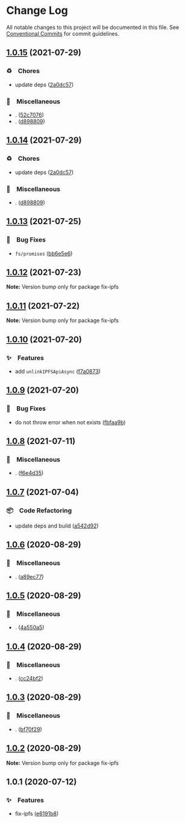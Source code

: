 # Change Log

All notable changes to this project will be documented in this file.
See [Conventional Commits](https://conventionalcommits.org) for commit guidelines.

## [1.0.15](https://github.com/bluelovers/ws-ipfs/compare/fix-ipfs@1.0.13...fix-ipfs@1.0.15) (2021-07-29)


### ♻️　Chores

* update deps ([2a0dc57](https://github.com/bluelovers/ws-ipfs/commit/2a0dc5779089b83b9a2577995c216cd199c016a5))


### 🔖　Miscellaneous

* . ([52c7076](https://github.com/bluelovers/ws-ipfs/commit/52c70765e0e1ca76e00e16cbcc289da34ee7db2a))
* . ([d898809](https://github.com/bluelovers/ws-ipfs/commit/d898809e28e25bbf305b5282a8d42c6d332c9f03))





## [1.0.14](https://github.com/bluelovers/ws-ipfs/compare/fix-ipfs@1.0.13...fix-ipfs@1.0.14) (2021-07-29)


### ♻️　Chores

* update deps ([2a0dc57](https://github.com/bluelovers/ws-ipfs/commit/2a0dc5779089b83b9a2577995c216cd199c016a5))


### 🔖　Miscellaneous

* . ([d898809](https://github.com/bluelovers/ws-ipfs/commit/d898809e28e25bbf305b5282a8d42c6d332c9f03))





## [1.0.13](https://github.com/bluelovers/ws-ipfs/compare/fix-ipfs@1.0.12...fix-ipfs@1.0.13) (2021-07-25)


### 🐛　Bug Fixes

* `fs/promises` ([bb6e5e6](https://github.com/bluelovers/ws-ipfs/commit/bb6e5e6306bde457727e61135b326e7a31bd6676))





## [1.0.12](https://github.com/bluelovers/ws-ipfs/compare/fix-ipfs@1.0.11...fix-ipfs@1.0.12) (2021-07-23)

**Note:** Version bump only for package fix-ipfs





## [1.0.11](https://github.com/bluelovers/ws-ipfs/compare/fix-ipfs@1.0.10...fix-ipfs@1.0.11) (2021-07-22)

**Note:** Version bump only for package fix-ipfs





## [1.0.10](https://github.com/bluelovers/ws-ipfs/compare/fix-ipfs@1.0.9...fix-ipfs@1.0.10) (2021-07-20)


### ✨　Features

* add `unlinkIPFSApiAsync` ([f7a0873](https://github.com/bluelovers/ws-ipfs/commit/f7a08730e35b4de991a8bda2326452966b30e085))





## [1.0.9](https://github.com/bluelovers/ws-ipfs/compare/fix-ipfs@1.0.8...fix-ipfs@1.0.9) (2021-07-20)


### 🐛　Bug Fixes

* do not throw error when not exists ([fbfaa9b](https://github.com/bluelovers/ws-ipfs/commit/fbfaa9bdf91723e06446eb32ecfc3e91e6e42712))





## [1.0.8](https://github.com/bluelovers/ws-ipfs/compare/fix-ipfs@1.0.7...fix-ipfs@1.0.8) (2021-07-11)


### 🔖　Miscellaneous

* . ([f6e4d35](https://github.com/bluelovers/ws-ipfs/commit/f6e4d357a7c796c00ea915038c4b4fdb7270e9dc))





## [1.0.7](https://github.com/bluelovers/ws-ipfs/compare/fix-ipfs@1.0.6...fix-ipfs@1.0.7) (2021-07-04)


### 📦　Code Refactoring

* update deps and build ([a542d92](https://github.com/bluelovers/ws-ipfs/commit/a542d92420faef55f6879fedc07d563f21db03a7))





## [1.0.6](https://github.com/bluelovers/ws-ipfs/compare/fix-ipfs@1.0.5...fix-ipfs@1.0.6) (2020-08-29)


### 🔖　Miscellaneous

* . ([a89ec77](https://github.com/bluelovers/ws-ipfs/commit/a89ec77c79a26768acfede82c769a6a792eee25b))





## [1.0.5](https://github.com/bluelovers/ws-ipfs/compare/fix-ipfs@1.0.4...fix-ipfs@1.0.5) (2020-08-29)


### 🔖　Miscellaneous

* . ([4a550a5](https://github.com/bluelovers/ws-ipfs/commit/4a550a55ccd04d245d5935914d091a879986a8f2))





## [1.0.4](https://github.com/bluelovers/ws-ipfs/compare/fix-ipfs@1.0.3...fix-ipfs@1.0.4) (2020-08-29)


### 🔖　Miscellaneous

* . ([cc24bf2](https://github.com/bluelovers/ws-ipfs/commit/cc24bf22e5f25f217df7c54b8671a476e5da575d))





## [1.0.3](https://github.com/bluelovers/ws-ipfs/compare/fix-ipfs@1.0.2...fix-ipfs@1.0.3) (2020-08-29)


### 🔖　Miscellaneous

* . ([bf70f29](https://github.com/bluelovers/ws-ipfs/commit/bf70f298426c11645d5343255656fa72e0cae844))





## [1.0.2](https://github.com/bluelovers/ws-ipfs/compare/fix-ipfs@1.0.1...fix-ipfs@1.0.2) (2020-08-29)

**Note:** Version bump only for package fix-ipfs





## 1.0.1 (2020-07-12)


### ✨　Features

* fix-ipfs ([e6191b8](https://github.com/bluelovers/ws-ipfs/commit/e6191b8fd8db6d07fd58d0f8d662a27fc4200ec3))
